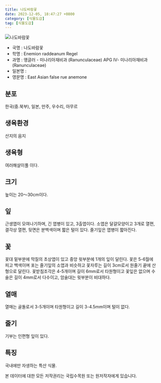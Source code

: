 ```yaml
---
title: 나도바람꽃
date: 2023-12-05, 18:47:27 +0800
category: [식물도감]
tag: [식물도감]
---
```




![나도바람꽃](http://www.nature.go.kr/fileUpload/plants/basic/Ranunculaceae/Enemion/14098/14098_1_th2.jpg)
- 국명 : 나도바람꽃
- 학명 : Enemion raddeanum Regel
- 과명 : 앵글러 - 미나리아재비과 (Ranunculaceae) APG Ⅳ- 미나리아재비과 (Ranunculaceae)
- 일본명 : 
- 영문명 : East Asian false rue anemone


## 분포
한국(중.북부), 일본, 만주, 우수리, 아무르
## 생육환경
산지의 음지
## 생육형
여러해살이풀 이다.
## 크기
높이는 20～30cm이다.
## 잎
근생엽이 모여나기하며, 긴 엽병이 있고, 3출엽이다. 소엽은 달걀모양이고 3개로 열편, 결각상 열편, 뒷면은 분백색이며 짧은 털이 있다. 줄기잎은 엽병이 짧아진다.
## 꽃
꽃대 밑부분에 막질의 초상엽이 있고 중앙 윗부분에 1개의 잎이 달린다. 꽃은 5-6월에 피고 백색이며 포는 줄기잎의 소엽과 비슷하고 꽃자루는 길이 3cm로서 원줄기 끝에 산형으로 달린다. 꽃받침조각은 4-5개이며 길이 6mm로서 타원형이고 꽃잎은 없으며 수술은 길이 4mm로서 다수이고, 암술대는 윗부분이 비대하다.
## 열매
열매는 골돌로서 3-5개이며 타원형이고 길이 3-4.5mm이며 털이 없다.
## 줄기
기부는 인편형 잎이 있다.
## 특징
국내에만 자생하는 특산 식물.






본 데이터에 대한 모든 저작권리는 국립수목원 또는 원저작자에게 있습니다.
